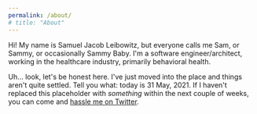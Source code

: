 ```yaml
---
permalink: /about/
# title: "About"
---
```


  Hi! My name is Samuel Jacob Leibowitz, but everyone calls me Sam, or Sammy, or occasionally Sammy Baby.
  I'm a software engineer/architect, working in the healthcare industry, primarily behavioral health.

  Uh... look, let's be honest here. I've just moved into the place and things aren't quite settled. Tell you what: today is 31 May, 2021. If I haven't replaced this placeholder with _something_ within the next couple of weeks, you can come and [hassle me on Twitter](https://twitter.com/LeibowitzSam).

